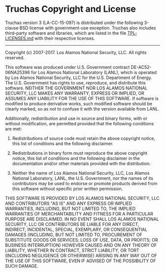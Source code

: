 Truchas Copyright and License
=============================
Truchas version 3 (LA-CC-15-097) is distributed under the following 3-clause
BSD license with government-use exception.  Truchas also includes third-party
software and libraries, which are listed in the file
[TPL-LICENSES.md](TPL-LICENSES.md) with their respective licenses.

--------------------------------------------------------------------------------

Copyright (c) 2007-2017. Los Alamos National Security, LLC.
All rights reserved.

This software was produced under U.S. Government contract DE-AC52-06NA25396
for Los Alamos National Laboratory (LANL), which is operated by Los Alamos
National Security, LLC for the U.S. Department of Energy. The U.S. Government
has rights to use, reproduce, and distribute this software.  NEITHER THE
GOVERNMENT NOR LOS ALAMOS NATIONAL SECURITY, LLC MAKES ANY WARRANTY, EXPRESS
OR IMPLIED, OR ASSUMES ANY LIABILITY FOR THE USE OF THIS SOFTWARE. If software
is modified to produce derivative works, such modified software should be
clearly marked, so as not to confuse it with the version available from LANL.

Additionally, redistribution and use in source and binary forms, with or
without modification, are permitted provided that the following conditions
are met:

1. Redistributions of source code must retain the above copyright notice,
   this list of conditions and the following disclaimer.

2. Redistributions in binary form must reproduce the above copyright notice,
   this list of conditions and the following disclaimer in the documentation
   and/or other materials provided with the distribution.

3. Neither the name of Los Alamos National Security, LLC, Los Alamos National
   Laboratory, LANL, the U.S. Government, nor the names of its contributors
   may be used to endorse or promote products derived from this software
   without specific prior written permission.

THIS SOFTWARE IS PROVIDED BY LOS ALAMOS NATIONAL SECURITY, LLC AND
CONTRIBUTORS "AS IS" AND ANY EXPRESS OR IMPLIED WARRANTIES, INCLUDING,
BUT NOT LIMITED TO, THE IMPLIED WARRANTIES OF MERCHANTABILITY AND FITNESS
FOR A PARTICULAR PURPOSE ARE DISCLAIMED. IN NO EVENT SHALL LOS ALAMOS
NATIONAL SECURITY, LLC OR CONTRIBUTORS BE LIABLE FOR ANY DIRECT, INDIRECT,
INCIDENTAL, SPECIAL, EXEMPLARY, OR CONSEQUENTIAL DAMAGES (INCLUDING, BUT
NOT LIMITED TO, PROCUREMENT OF SUBSTITUTE GOODS OR SERVICES; LOSS OF USE,
DATA, OR PROFITS; OR BUSINESS INTERRUPTION) HOWEVER CAUSED AND ON ANY
THEORY OF LIABILITY, WHETHER IN CONTRACT, STRICT LIABILITY, OR TORT
(INCLUDING NEGLIGENCE OR OTHERWISE) ARISING IN ANY WAY OUT OF THE USE OF
THIS SOFTWARE, EVEN IF ADVISED OF THE POSSIBILITY OF SUCH DAMAGE.
